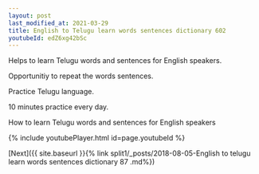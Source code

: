 ```yaml
---
layout: post
last_modified_at: 2021-03-29
title: English to Telugu learn words sentences dictionary 602 
youtubeId: edZ6xg42bSc
---
```

 
 
Helps to learn Telugu words and sentences for English speakers.

Opportunitiy to repeat the words sentences. 

Practice Telugu language. 
 
10 minutes practice every day. 
 
How to learn Telugu words and sentences for English speakers 
 
{% include youtubePlayer.html id=page.youtubeId %}
 
 
[Next]({{ site.baseurl }}{% link  split1/_posts/2018-08-05-English to telugu learn words sentences dictionary 87 .md%})
 
